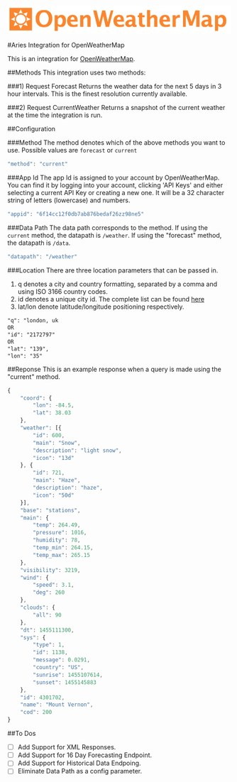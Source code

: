 ![alt text](/img/logo.png "Aries Integration for PostgreSQL")

#Aries Integration for OpenWeatherMap

This is an integration for [OpenWeatherMap](http://openweathermap.org).

##Methods
This integration uses two methods:

###1) Request Forecast
Returns the weather data for the next 5 days in 3 hour intervals. This is the finest resolution currently available.

###2) Request CurrentWeather
Returns a snapshot of the current weather at the time the integration is run.


##Configuration

###Method
The method denotes which of the above methods you want to use. Possible values are `forecast` or `current`
```javascript
"method": "current"
```

###App Id
The app Id is assigned to your account by OpenWeatherMap. You can find it by logging into your account, clicking 'API Keys' and either selecting a current API Key or creating a new one. It will be a 32 character string of letters (lowercase) and numbers.
```javascript
"appid": "6f14cc12f0db7ab876bedaf26zz98ne5"
```

###Data Path
The data path corresponds to the method. If using the `current` method, the datapath is `/weather`. If using the "forecast" method, the datapath is `/data`.
```javascript
"datapath": "/weather"
```

###Location
There are three location parameters that can be passed in.
1) q denotes a city and country formatting, separated by a comma and using ISO 3166 country codes.
2) id denotes a unique city id. The complete list can be found [here](http://bulk.openweathermap.org/sample/)
3) lat/lon denote latitude/longitude positioning respectively.
```
"q": "london, uk
OR
"id": "2172797"
OR
"lat": "139",
"lon": "35"
```

##Reponse
This is an example response when a query is made using the "current" method.
```javascript
{
    "coord": {
        "lon": -84.5,
        "lat": 38.03
    },
    "weather": [{
        "id": 600,
        "main": "Snow",
        "description": "light snow",
        "icon": "13d"
    }, {
        "id": 721,
        "main": "Haze",
        "description": "haze",
        "icon": "50d"
    }],
    "base": "stations",
    "main": {
        "temp": 264.49,
        "pressure": 1016,
        "humidity": 78,
        "temp_min": 264.15,
        "temp_max": 265.15
    },
    "visibility": 3219,
    "wind": {
        "speed": 3.1,
        "deg": 260
    },
    "clouds": {
        "all": 90
    },
    "dt": 1455111300,
    "sys": {
        "type": 1,
        "id": 1138,
        "message": 0.0291,
        "country": "US",
        "sunrise": 1455107614,
        "sunset": 1455145883
    },
    "id": 4301702,
    "name": "Mount Vernon",
    "cod": 200
}
```

##To Dos
- [ ] Add Support for XML Responses.
- [ ] Add Support for 16 Day Forecasting Endpoint.
- [ ] Add Support for Historical Data Endpoing.
- [ ] Eliminate Data Path as a config parameter.